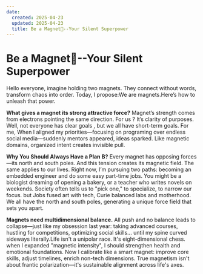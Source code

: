 ```yaml
---
date:
  created: 2025-04-23
  updated: 2025-04-23
  title: Be a Magnet🧲--Your Silent Superpower
---
```


# Be a Magnet🧲--Your Silent Superpower

Hello everyone, imagine holding two magnets. They connect without words, transform chaos into order. Today, I propose:We
are magnets.Here’s how to unleash that power.

**What gives a magnet its strong attractive force?** Magnet’s strength comes from electrons pointing the same direction. For
us ? It’s clarity of purposes. Well, not everyone has clear goals , but we all have short-term goals. For me, When I
aligned my priorities—focusing on programing over endless social media—suddenly mentors appeared, ideas sparked. Like
magnetic domains, organized intent creates invisible pull.

**Why You Should Always Have a Plan B?** 
Every magnet has opposing forces—its north and south poles. And this tension creates its magnetic field. 
The same applies to our lives. Right now, I’m pursuing two paths: becoming an embedded engineer and do some easy part-time jobs. 
You might be a biologist dreaming of opening a bakery, or a teacher who writes novels on weekends. 
Society often tells us to "pick one," to specialize, to narrow our focus. but Jobs fused art with
tech, Curie balanced labs and motherhood. We all have the north and south poles, generating a unique force field that sets you apart.

**Magnets need multidimensional balance.** 
All push and no balance leads to collapse—just like my obsession last year:
taking advanced courses, hustling for competitions, optimizing social skills... until my spine curved sideways
literally.Life isn't a unipolar race. It's eight-dimensional chess. when I expanded "magnetic intensity", I should
strengthen health and emotional foundations. Now I calibrate like a smart magnet: improve core skills, adjust timelines,
enrich non-tech dimensions. True magnetism isn't about frantic polarization—it's sustainable alignment across life's
axes.